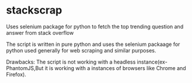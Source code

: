 # stackscrap
Uses selenium package for python to fetch the top trending question and answer from stack overflow

The script is written in pure python and uses the  selenium packaage for python used generally for web scraping and similar purposes.

Drawbacks:
The script is not working with a headless instance(ex-PhantomJS,But it is working with a instances of browsers like Chrome and Firefox).
